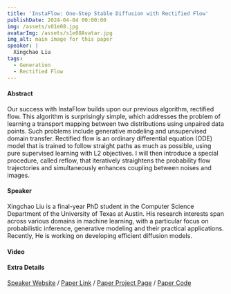 ```yaml
---
title: 'InstaFlow: One-Step Stable Diffusion with Rectified Flow'
publishDate: 2024-04-04 00:00:00
img: /assets/s01e08.jpg
avatarImg: /assets/s1e08Avatar.jpg
img_alt: main image for this paper
speaker: |
  Xingchao Liu
tags:
  - Generation
  - Rectified Flow
---
```


#### Abstract

Our success with InstaFlow builds upon our previous algorithm, rectified flow. This algorithm is surprisingly simple, which addresses the problem of learning a transport mapping between two distributions using unpaired data points. Such problems include generative modeling and unsupervised domain transfer. Rectified flow is an ordinary differential equation (ODE) model that is trained to follow straight paths as much as possible, using pure supervised learning with L2 objectives. I will then introduce a special procedure, called reflow, that iteratively straightens the probability flow trajectories and simultaneously enhances coupling between noises and images.

#### Speaker

Xingchao Liu is a final-year PhD student in the Computer Science Department of the University of Texas at Austin. His research interests span across various domains in machine learning, with a particular focus on probabilistic inference, generative modeling and their practical applications. Recently, He is working on developing efficient diffusion models.

#### Video

<!-- <iframe width="100%" height="400px"
src="https://www.youtube.com/embed/46YvkX_a1Ig" style="display: block; margin: 0 auto;">
</iframe> -->

#### Extra Details

[Speaker Website](https://gnobitab.github.io/) / [Paper Link](https://arxiv.org/abs/2309.06380) / [Paper Project Page](https://airexo.github.io/) / [Paper Code](https://github.com/gnobitab/InstaFlow)

